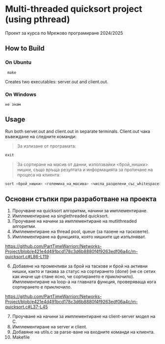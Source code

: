 # Multi-threaded quicksort project (using pthread)
Проект за курса по Мрежово програмиране 2024/2025

## How to Build 
### On Ubuntu
```
 make
```
Creates two executables: server.out and client.out.
### On Windows
```
не знам
```

## Usage
Run both server.out and client.out in separate terminals. 
Client.out чака въвеждане на следните команди:

>За излизане от програмата:
```c
exit
```
>За сортиране на масив от данни, използвайки <брой_нишки> нишки, също връща резултата и информацията за протичане на процеса на клиента:
```c
sort <брой_нишки> <големина_на_масива> <числа_разделени_със_whitespace>
```

## Основни стъпки при разработване на проекта
1. Проучване на quicksort алгоритми, начини за имплементиране. 
2. Имплементиране на singlethreaded quicksort.
3. Проучване на начини за имплементиране на mutlithreaded алгоритми. 
4. Имплементиране на thread pool, queue (за пазене на тасковете).
5. Имплементиране на функцията, която нишките ще изпълняват.

https://github.com/PartTimeWarriorr/Networks-Project/blob/e421e4d491bcd178c3d6b8880f4f9263edf06a4c/m-quicksort.c#L86-L119

6. Добавяне на променливи за брой на таскове и брой на активни нишки, както и такава за статус на сортирането (done) 
(не се сетих как иначе ще стане ясно, че сортирането е приключило). Имплементиране на loop-a на главната функция, проверяваща кога сортирането е приключило.

https://github.com/PartTimeWarriorr/Networks-Project/blob/e421e4d491bcd178c3d6b8880f4f9263edf06a4c/m-quicksort.c#L37-L45

7. Проучване на начини за имплементиране на client-server модел на C.
8. Имплементиране на server и client.
9. Добавяне на utils.c за parse-ване на входните команди на клиента.
10. Makefile
